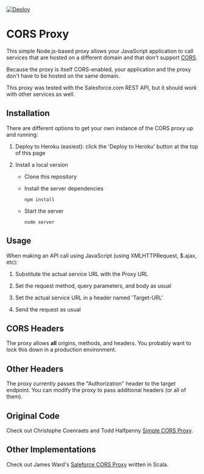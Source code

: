 [![Deploy](https://www.herokucdn.com/deploy/button.png)](https://devcenter.heroku.com/articles/getting-started-with-nodejs)

# CORS Proxy

This simple Node.js-based proxy allows your JavaScript application to call services that are hosted on a different domain and that don't support [CORS](http://en.wikipedia.org/wiki/Cross-origin_resource_sharing). 

Because the proxy is itself CORS-enabled, your application and the proxy don't have to be hosted on the same 
domain.

This proxy was tested with the Salesforce.com REST API, but it should work with other services as well.

## Installation

There are different options to get your own instance of the CORS proxy up and running:

1. Deploy to Heroku (easiest): click the 'Deploy to Heroku' button at the top of this page

1. Install a local version
    - Clone this repository
    - Install the server dependencies
    
        ```
        npm install
        ```
    
    - Start the server
         
         ```
         node server
         ```

## Usage

When making an API call using JavaScript (using XMLHTTPRequest, $.ajax, etc):

1. Substitute the actual service URL with the Proxy URL 

2. Set the request method, query parameters, and body as usual

3. Set the actual service URL in a header named 'Target-URL'

4. Send the request as usual

## CORS Headers

The proxy allows **all** origins, methods, and headers. You probably want to lock this down in a production 
environment.

## Other Headers

The proxy currently passes the "Authorization" header to the target endpoint. You can modify the proxy to pass
 additional headers (or all of them).
 
## Original Code

Check out Christophe Coenraets and Todd Halfpenny [Simple CORS Proxy](https://github.com/ccoenraets/cors-proxy).

## Other Implementations

Check out James Ward's [Saleforce CORS Proxy](https://github.com/jamesward/sf-cors-proxy) written in Scala.

